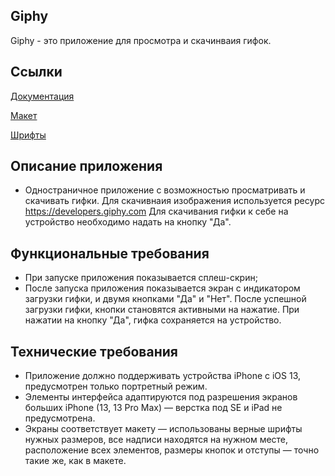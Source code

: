 ## **Giphy**

Giphy - это приложение для просмотра и скачинваия гифок.

## **Ссылки**

[Документация](https://developers.giphy.com/explorer/?)

[Макет](???)

[Шрифты](https://code.s3.yandex.net/Mobile/iOS/Fonts/MovieQuizFonts.zip)

## **Описание приложения**

- Одностраничное приложение с возможностью просматривать и скачивать гифки. Для скачивнаия изображения используется ресурс https://developers.giphy.com Для скачивания гифки к себе на устройство необходимо надать на кнопку "Да". 

## **Функциональные требования**

- При запуске приложения показывается сплеш-скрин;
- После запуска приложения показывается экран с индикатором загрузки гифки, и двумя кнопками "Да" и "Нет". После успешной загрузки гифки, кнопки становятся активными на нажатие. При нажатии на кнопку "Да", гифка сохраняется на устройство.

## **Технические требования**

- Приложение должно поддерживать устройства iPhone с iOS 13, предусмотрен только портретный режим.
- Элементы интерфейса адаптируются под разрешения экранов больших iPhone (13, 13 Pro Max) — верстка под SE и iPad не предусмотрена.
- Экраны соответствует макету — использованы верные шрифты нужных размеров, все надписи находятся на нужном месте, расположение всех элементов, размеры кнопок и отступы — точно такие же, как в макете.
